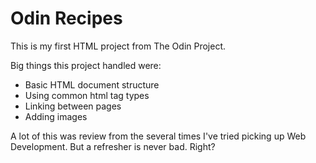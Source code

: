 # Odin Recipes
This is my first HTML project from The Odin Project.

Big things this project handled were:
- Basic HTML document structure
- Using common html tag types
- Linking between pages
- Adding images

A lot of this was review from the several times I've tried picking up Web Development. But a refresher is never bad. Right?
